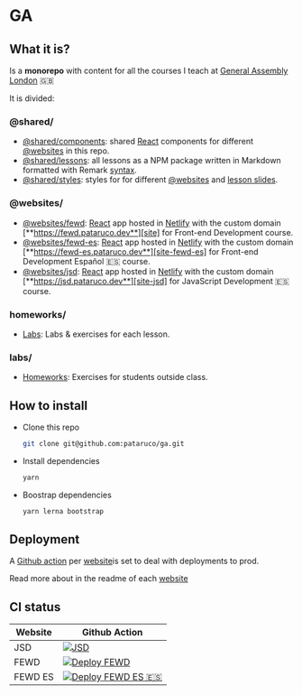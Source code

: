 # GA

## What it is?

Is a **monorepo** with content for all the courses I teach at [General Assembly London][ga] 🇬🇧

It is divided:

### @shared/

- [@shared/components](./@shared/components/readme.md): shared [React][react] components for different [@websites][@websites] in this repo.
- [@shared/lessons](./@shared/lessons/readme.md): all lessons as a NPM package written in Markdown formatted with Remark [syntax][remark-syntax].
- [@shared/styles](./@shared/styles/readme.md): styles for for different [@websites][@websites] and [lesson slides][@shared/lessons].

### @websites/

- [@websites/fewd](./@websites/fewd/readme.md): [React][react] app hosted in [Netlify][netlify] with the custom domain [**https://fewd.pataruco.dev**][site] for Front-end Development course.
- [@websites/fewd-es](./@websites/fewd-es/readme.md): [React][react] app hosted in [Netlify][netlify] with the custom domain [**https://fewd-es.pataruco.dev**][site-fewd-es] for Front-end Development Español 🇪🇸 course.
- [@websites/jsd](./@shared/jsd/readme.md): [React][react] app hosted in [Netlify][netlify] with the custom domain [**https://jsd.pataruco.dev**][site-jsd] for JavaScript Development 🇪🇸 course.

### homeworks/

- [Labs](./labs/readme.md): Labs & exercises for each lesson.

### labs/

- [Homeworks](./homeworks/readme.md): Exercises for students outside class.

## How to install

- Clone this repo

  ```sh
  git clone git@github.com:pataruco/ga.git
  ```

- Install dependencies

  ```sh
  yarn
  ```

- Boostrap dependencies

  ```sh
  yarn lerna bootstrap
  ```

## Deployment

A [Github action][gh-actions] per [website][@websites]is set to deal with deployments to prod.

Read more about in the readme of each [website][@websites]

## CI status

| Website | Github Action                                                                                                                                                              |
| ------- | -------------------------------------------------------------------------------------------------------------------------------------------------------------------------- |
| JSD     | [![JSD](https://github.com/pataruco/ga/actions/workflows/deploy-jsd.yml/badge.svg)](https://github.com/pataruco/ga/actions/workflows/deploy-jsd.yml)                       |
| FEWD    | [![Deploy FEWD](https://github.com/pataruco/ga/actions/workflows/deploy-fewd.yml/badge.svg)](https://github.com/pataruco/ga/actions/workflows/deploy-fewd.yml)             |
| FEWD ES | [![Deploy FEWD ES 🇪🇸](https://github.com/pataruco/ga/actions/workflows/deploy-fewd-es.yml/badge.svg)](https://github.com/pataruco/ga/actions/workflows/deploy-fewd-es.yml) |

[react]: https://reactjs.org/
[netlify]: https://www.netlify.com/
[ga]: https://generalassemb.ly/locations/london
[gh-actions]: https://github.com/features/actions
[remark]: https://github.com/gnab/remark/
[remark-syntax]: https://github.com/gnab/remark/wiki/Markdown
[git-tag]: https://git-scm.com/book/en/v2/Git-Basics-Tagging
[site]: https://fewd.pataruco.dev/
[site-fewd-es]: https://fewd-es.pataruco.dev/
[site-jsd]: https://jsd.pataruco.dev/
[@websites]: ./@websites/readme.md
[@shared/lessons]: ./@shared/lessons/readme.md
